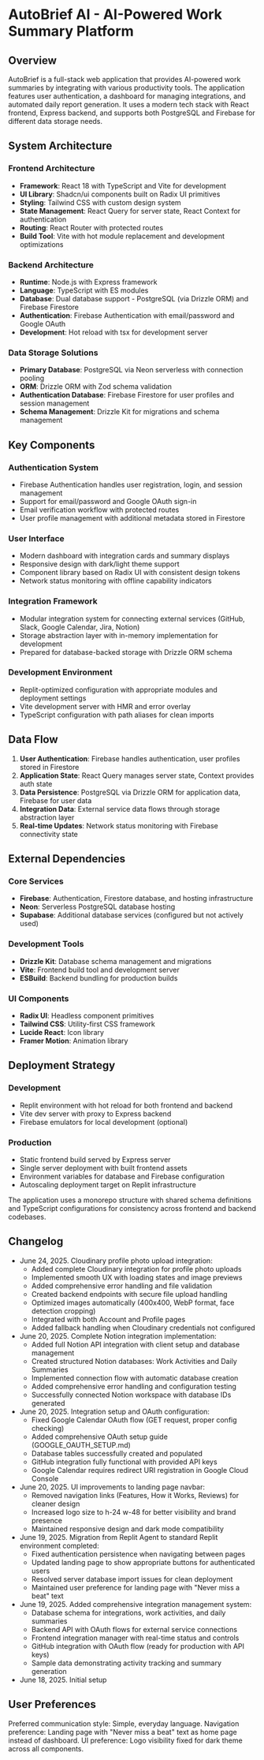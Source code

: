 # AutoBrief AI - AI-Powered Work Summary Platform

## Overview

AutoBrief is a full-stack web application that provides AI-powered work summaries by integrating with various productivity tools. The application features user authentication, a dashboard for managing integrations, and automated daily report generation. It uses a modern tech stack with React frontend, Express backend, and supports both PostgreSQL and Firebase for different data storage needs.

## System Architecture

### Frontend Architecture
- **Framework**: React 18 with TypeScript and Vite for development
- **UI Library**: Shadcn/ui components built on Radix UI primitives
- **Styling**: Tailwind CSS with custom design system
- **State Management**: React Query for server state, React Context for authentication
- **Routing**: React Router with protected routes
- **Build Tool**: Vite with hot module replacement and development optimizations

### Backend Architecture
- **Runtime**: Node.js with Express framework
- **Language**: TypeScript with ES modules
- **Database**: Dual database support - PostgreSQL (via Drizzle ORM) and Firebase Firestore
- **Authentication**: Firebase Authentication with email/password and Google OAuth
- **Development**: Hot reload with tsx for development server

### Data Storage Solutions
- **Primary Database**: PostgreSQL via Neon serverless with connection pooling
- **ORM**: Drizzle ORM with Zod schema validation
- **Authentication Database**: Firebase Firestore for user profiles and session management
- **Schema Management**: Drizzle Kit for migrations and schema management

## Key Components

### Authentication System
- Firebase Authentication handles user registration, login, and session management
- Support for email/password and Google OAuth sign-in
- Email verification workflow with protected routes
- User profile management with additional metadata stored in Firestore

### User Interface
- Modern dashboard with integration cards and summary displays
- Responsive design with dark/light theme support
- Component library based on Radix UI with consistent design tokens
- Network status monitoring with offline capability indicators

### Integration Framework
- Modular integration system for connecting external services (GitHub, Slack, Google Calendar, Jira, Notion)
- Storage abstraction layer with in-memory implementation for development
- Prepared for database-backed storage with Drizzle ORM schema

### Development Environment
- Replit-optimized configuration with appropriate modules and deployment settings
- Vite development server with HMR and error overlay
- TypeScript configuration with path aliases for clean imports

## Data Flow

1. **User Authentication**: Firebase handles authentication, user profiles stored in Firestore
2. **Application State**: React Query manages server state, Context provides auth state
3. **Data Persistence**: PostgreSQL via Drizzle ORM for application data, Firebase for user data
4. **Integration Data**: External service data flows through storage abstraction layer
5. **Real-time Updates**: Network status monitoring with Firebase connectivity state

## External Dependencies

### Core Services
- **Firebase**: Authentication, Firestore database, and hosting infrastructure
- **Neon**: Serverless PostgreSQL database hosting
- **Supabase**: Additional database services (configured but not actively used)

### Development Tools
- **Drizzle Kit**: Database schema management and migrations
- **Vite**: Frontend build tool and development server
- **ESBuild**: Backend bundling for production builds

### UI Components
- **Radix UI**: Headless component primitives
- **Tailwind CSS**: Utility-first CSS framework
- **Lucide React**: Icon library
- **Framer Motion**: Animation library

## Deployment Strategy

### Development
- Replit environment with hot reload for both frontend and backend
- Vite dev server with proxy to Express backend
- Firebase emulators for local development (optional)

### Production
- Static frontend build served by Express server
- Single server deployment with built frontend assets
- Environment variables for database and Firebase configuration
- Autoscaling deployment target on Replit infrastructure

The application uses a monorepo structure with shared schema definitions and TypeScript configurations for consistency across frontend and backend codebases.

## Changelog
- June 24, 2025. Cloudinary profile photo upload integration:
  - Added complete Cloudinary integration for profile photo uploads
  - Implemented smooth UX with loading states and image previews
  - Added comprehensive error handling and file validation
  - Created backend endpoints with secure file upload handling
  - Optimized images automatically (400x400, WebP format, face detection cropping)
  - Integrated with both Account and Profile pages
  - Added fallback handling when Cloudinary credentials not configured
- June 20, 2025. Complete Notion integration implementation:
  - Added full Notion API integration with client setup and database management
  - Created structured Notion databases: Work Activities and Daily Summaries
  - Implemented connection flow with automatic database creation
  - Added comprehensive error handling and configuration testing
  - Successfully connected Notion workspace with database IDs generated
- June 20, 2025. Integration setup and OAuth configuration:
  - Fixed Google Calendar OAuth flow (GET request, proper config checking)
  - Added comprehensive OAuth setup guide (GOOGLE_OAUTH_SETUP.md)
  - Database tables successfully created and populated
  - GitHub integration fully functional with provided API keys
  - Google Calendar requires redirect URI registration in Google Cloud Console
- June 20, 2025. UI improvements to landing page navbar:
  - Removed navigation links (Features, How it Works, Reviews) for cleaner design
  - Increased logo size to h-24 w-48 for better visibility and brand presence
  - Maintained responsive design and dark mode compatibility
- June 19, 2025. Migration from Replit Agent to standard Replit environment completed:
  - Fixed authentication persistence when navigating between pages
  - Updated landing page to show appropriate buttons for authenticated users
  - Resolved server database import issues for clean deployment
  - Maintained user preference for landing page with "Never miss a beat" text
- June 19, 2025. Added comprehensive integration management system:
  - Database schema for integrations, work activities, and daily summaries
  - Backend API with OAuth flows for external service connections
  - Frontend integration manager with real-time status and controls
  - GitHub integration with OAuth flow (ready for production with API keys)
  - Sample data demonstrating activity tracking and summary generation
- June 18, 2025. Initial setup

## User Preferences

Preferred communication style: Simple, everyday language.
Navigation preference: Landing page with "Never miss a beat" text as home page instead of dashboard.
UI preference: Logo visibility fixed for dark theme across all components.